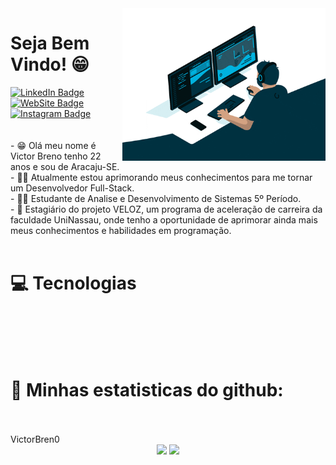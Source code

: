 <img src = "Banner.gif" width = "325px" align = "right">

<h1>Seja Bem Vindo! 😁</h1>
  <div id="badges">
  <a href = "https://www.linkedin.com/in/victorbsr/">
    <img src="https://img.shields.io/badge/-LinkedIn-0e76a8?style=flat-square&logo=Linkedin&logoColor=white" alt="LinkedIn Badge"/>
  </a>
    <a href = "https://victorbreno.dev/">
    <img src="https://img.shields.io/badge/Website-3b5998?style=flat-square&logo=google-chrome&logoColor=white" alt="WebSite Badge"/>
  </a>
  <a href = "https://www.instagram.com/victorbreno.dev/">
  <img src="https://img.shields.io/badge/-Instagram-e4405f?style=flat-square&logo=Instagram&logoColor=white" alt="Instagram Badge"/>
  </a>
</div>
<br />
<br />
- 😁 Olá meu nome é Victor Breno tenho 22 anos e sou de Aracaju-SE. 
<br />
- 👨‍💻 Atualmente estou aprimorando meus conhecimentos para me tornar um Desenvolvedor Full-Stack. 
<br />
- 👨‍🎓 Estudante de Analise e Desenvolvimento de Sistemas 5º Período.
<br />
- 👔 Estagiário do projeto VELOZ, um programa de aceleração de carreira da faculdade UniNassau, onde tenho a oportunidade de aprimorar ainda mais meus conhecimentos e habilidades em programação. 

<br />
<br />
<h1>💻 Tecnologias </h1>
<br />
<br />
<div>
                    <img src="https://cdn-icons-png.flaticon.com/512/3291/3291695.png" width="40px" alt="" title="GitHub">
                    <img src="https://cdn-icons-png.flaticon.com/512/4494/4494748.png" width="40px" alt="" title="Git">
                    <img src="https://cdn-icons-png.flaticon.com/512/174/174854.png" width="40px" alt="" title="HTML">
                    <img src="https://cdn-icons-png.flaticon.com/512/732/732190.png" width="40px" alt="" title="CSS">
                    <img src="https://cdn-icons-png.flaticon.com/512/5968/5968292.png" width="40px" alt="" title="JavaScript">
                    <img src="https://cdn-icons-png.flaticon.com/512/875/875209.png" width="40px" alt="" title="React">
                    <img src="https://cdn-icons-png.flaticon.com/512/5969/5969282.png" width="40px" alt="" title="Ubuntu">
                    <img src="https://cdn-icons-png.flaticon.com/512/2504/2504881.png" width="40px" alt="" title="Android">
                    <img src="https://cdn-icons-png.flaticon.com/512/753/753244.png" width="40px" alt="" title="React Native">
                    <img src="https://img.icons8.com/color/256/nodejs.png" alt="" width="40px" title="Node.JS">
                    <img src="https://cdn-icons-png.flaticon.com/512/5968/5968282.png" width="40px" alt="" title="Java">
                    <img src="https://seeklogo.com/images/I/insomnia-logo-A35E09EB19-seeklogo.com.png" width="40px" alt="" title="Insomnia">
                    <img src="https://cdn-icons-png.flaticon.com/512/5376/5376334.png" width="40px" alt="" title="BitVise">
                    <img src="https://img.icons8.com/nolan/256/java-eclipse.png" width="40px" alt="" title="Eclipse">
                    <img src="https://cdn-icons-png.flaticon.com/512/906/906324.png" width="40px" alt="" title="Visual Studio Code">
                    <img src="https://cdn-icons-png.flaticon.com/512/919/919853.png" width="40px" alt="" title="Docker">
                    <img src="https://cdn-icons-png.flaticon.com/512/919/919836.png" width="40px" alt="" title="MySql">
                    <img src="https://cdn-icons-png.flaticon.com/512/5968/5968342.png" width="40px" alt="" title="PostgreSQL">
                    <img src="https://cdn-icons-png.flaticon.com/512/5969/5969170.png" width="40px" alt="" title="Oracle">
                    <img src="https://img.icons8.com/color/256/typescript.png" width="40px" alt="" title="TypeScript">
                    <img src="https://user-images.githubusercontent.com/87786280/234133175-71d3c0f1-c5a5-4cc1-b117-6b8bca970753.png" width="40px" alt="" title="Next.JS">


<br />
<br />
<h1> 🏅 Minhas estatisticas do github:</h1>
<br />
<br />VictorBren0

<div align="center">
<img height="180em" src="https://github-readme-stats-sigma-five.vercel.app/api?username=VictorBren0&show_icons=true&&count_private=true&include_all_commits=true&theme=dark" />
<img height="180em" src="https://github-readme-stats-sigma-five.vercel.app/api/top-langs/?username=VictorBren0&exclude_repo=KNN-Image-Classification&show_icons=true&layout=compact&langs_count=8&theme=dark"/>
</div>

